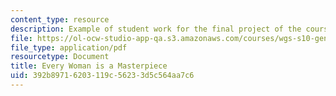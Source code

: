 ```yaml
---
content_type: resource
description: Example of student work for the final project of the course.
file: https://ol-ocw-studio-app-qa.s3.amazonaws.com/courses/wgs-s10-gender-power-leadership-and-the-workplace-spring-2014/392b89716203119c56233d5c564aa7c6_MITWGS_S10S14_masterpiece.pdf
file_type: application/pdf
resourcetype: Document
title: Every Woman is a Masterpiece
uid: 392b8971-6203-119c-5623-3d5c564aa7c6
---
```

